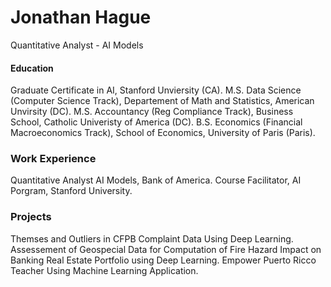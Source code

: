 # Jonathan Hague 
Quantitative Analyst - AI Models 

#### Education
Graduate Certificate in AI, Stanford Unviersity (CA).
M.S. Data Science (Computer Science Track), Departement of Math and Statistics, American Unvirsity (DC).
M.S. Accountancy (Reg Compliance Track), Business School, Catholic Univeristy of America (DC).
B.S. Economics (Financial Macroeconomics Track), School of Economics, University of Paris (Paris).

### Work Experience
Quantitative Analyst AI Models, Bank of America.
Course Facilitator, AI Porgram, Stanford University.

### Projects
Themses and Outliers in CFPB Complaint Data Using Deep Learning.
Assessement of Geospecial Data for Computation of Fire Hazard Impact on Banking Real Estate Portfolio using Deep Learning.
Empower Puerto Ricco Teacher Using Machine Learning Application.
